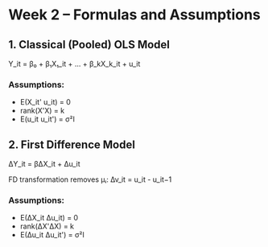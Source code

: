 # Week 2 – Formulas and Assumptions

## 1. Classical (Pooled) OLS Model
Y_it = β₀ + β₁X₁_it + ... + β_kX_k_it + u_it

### Assumptions:
- E(X_it' u_it) = 0
- rank(X'X) = k
- E(u_it u_it') = σ²I

## 2. First Difference Model
ΔY_it = βΔX_it + Δu_it

FD transformation removes μᵢ:
Δν_it = u_it - u_it−1

### Assumptions:
- E(ΔX_it Δu_it) = 0
- rank(ΔX'ΔX) = k
- E(Δu_it Δu_it') = σ²I